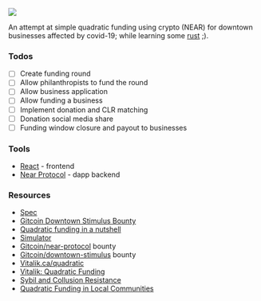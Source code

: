 ![](https://downtown-stimulus.surge.sh/shot.png)

An attempt at simple quadratic funding using crypto (NEAR) for downtown businesses affected by covid-19; while learning some [rust](https://www.rust-lang.org) ;).

### Todos

- [ ] Create funding round
- [ ] Allow philanthropists to fund the round
- [ ] Allow business application
- [ ] Allow funding a business
- [ ] Implement donation and CLR matching
- [ ] Donation social media share
- [ ] Funding window closure and payout to businesses

### Tools

- [React](https://reactjs.org/) - frontend
- [Near Protocol](https://near.org/) - dapp backend

### Resources

- [Spec](https://docs.google.com/document/d/1KQsdEImDiK12bmMhNV_AXLkJyv3PWZ5nODTRL5_R-Gw)
- [Gitcoin Downtown Stimulus Bounty](https://gitcoin.co/issue/gitcoinco/downtownstimulus/1/4358)
- [Quadratic funding in a nutshell](https://ethgasstation.info/blog/quadratic-funding-in-a-nutshell/)
- [Simulator](https://docs.google.com/spreadsheets/d/1zHYlMdEXuUYZeWWsVwA21EIMC7B-k2OBY7HFqDudCvk)
- [Gitcoin/near-protocol](https://gitcoin.co/issue/nearprotocol/ready-layer-one-hackathon/1/4262) bounty
- [Gitcoin/downtown-stimulus](https://gitcoin.co/issue/gitcoinco/downtownstimulus/1/4358) bounty
- [Vitalik.ca/quadratic](https://vitalik.ca/general/2019/12/07/quadratic.html)
- [Vitalik: Quadratic Funding](https://www.youtube.com/watch?v=ssr0CHg6YSE)
- [Sybil and Collusion Resistance](https://www.youtube.com/watch?v=XY77Hrfxlpg)
- [Quadratic Funding in Local Communities](https://www.youtube.com/watch?v=F868Yox_lSs)
